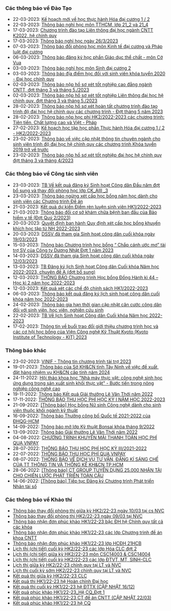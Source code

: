 ### Các thông báo về Đào Tạo
 - 22-03-2023: [Kế hoạch mới về học thực hành Hóa đại cương 1 / 2](https://www.hcmus.edu.vn/component/content/article/185-phong-dao-tao/thong-bao-he-chinh-quy/thay-doi-lich-hoc-phong-hoc/4919-ke-hoach-moi-ve-hoc-thuc-hanh-hoa-dai-cuong-1-2?Itemid=437)
 - 22-03-2023: [Thông báo nghỉ học môn TTHCM, lớp 21_2 và 21_4](https://www.hcmus.edu.vn/component/content/article/185-phong-dao-tao/thong-bao-he-chinh-quy/thay-doi-lich-hoc-phong-hoc/4918-thong-bao-nghi-hoc-mon-tthcm-lop-21-2-va-21-4?Itemid=437)
 - 17-03-2023: [Chương trình đào tạo Liên thông đại học ngành CNTT K2022, hệ chính quy](https://www.hcmus.edu.vn/component/content/article/234-phong-dao-tao/chuong-trinh-dao-tao/4911-chuong-trinh-dao-tao-lien-thong-dai-hoc-nganh-cntt-k2022-he-chinh-quy?Itemid=437)
 - 17-03-2023: [Thông báo nghỉ học ngày 26/3/2023](https://www.hcmus.edu.vn/component/content/article/185-phong-dao-tao/thong-bao-he-chinh-quy/thay-doi-lich-hoc-phong-hoc/4908-thong-bao-nghi-hoc-ngay-26-3-2023?Itemid=437)
 - 07-03-2023: [Thông báo đổi phòng học môn Kinh tế đại cương và Pháp luật đại cương](https://www.hcmus.edu.vn/component/content/article/185-phong-dao-tao/thong-bao-he-chinh-quy/thay-doi-lich-hoc-phong-hoc/4898-thong-bao-doi-phong-hoc-mon-kinh-te-dai-cuong-va-phap-luat-dai-cuong?Itemid=437)
 - 06-03-2023: [Thông báo đăng ký học phần Giáo dục thể chất - môn Cờ Vua ](https://www.hcmus.edu.vn/component/content/article/186-phong-dao-tao/thong-bao-he-chinh-quy/dang-ky-hoc-phan/4896-thong-bao-dang-ky-hoc-phan-giao-duc-the-chat-mon-co-vua?Itemid=437)
 - 03-03-2023: [Thông báo nghỉ học môn Sinh đại cương 2](https://www.hcmus.edu.vn/component/content/article/191-phong-dao-tao/thong-bao-he-chinh-quy/thong-bao-khac/4893-thong-bao-nghi-hoc-mon-sinh-dai-cuong-2?Itemid=437)
 - 03-03-2023: [Thông báo địa điểm học đối với sinh viên khóa tuyển 2020 - Đại học chính quy](https://www.hcmus.edu.vn/component/content/article/203-phong-dao-tao/thong-bao-he-cao-dang/thong-bao-khac_cd/4891-thong-bao-dia-diem-hoc-doi-voi-sinh-vien-khoa-tuyen-2020-dai-hoc-chinh-quy?Itemid=437)
 - 02-03-2023: [Thông báo nộp hồ sơ xét tốt nghiệp cao đẳng ngành CNTT, đợt tháng 3 và tháng 5./2023](https://www.hcmus.edu.vn/component/content/article/202-phong-dao-tao/thong-bao-he-cao-dang/tot-nghiep_cd/4890-thong-bao-nop-ho-so-xet-tot-nghiep-cao-dang-nganh-cntt-dot-thang-3-va-thang-5-2023?Itemid=437)
 - 02-03-2023: [Thông báo nộp hồ sơ xét tốt nghiệp Liên thông đại học hệ chính quy, đợt tháng 3 và tháng 5./2023](https://www.hcmus.edu.vn/component/content/article/195-phong-dao-tao/thong-bao-lien-thong-dai-hoc/tot-nghiep_lt/4889-thong-bao-nop-ho-so-xet-tot-nghiep-lien-thong-dai-hoc-he-chinh-quy-dot-thang-3-va-thang-5-2023?Itemid=437)
 - 28-02-2023: [Thông báo nộp hồ sơ xét hoàn tất chương trình đào tạo trình độ đại học hệ chính quy các chương trình - Đợt tháng 5 năm 2023](https://www.hcmus.edu.vn/component/content/article/190-phong-dao-tao/thong-bao-he-chinh-quy/hoan-tat-chuong-trinh/4887-thong-bao-nop-ho-so-xet-hoan-tat-chuong-trinh-dao-tao-trinh-do-dai-hoc-he-chinh-quy-cac-chuong-trinh-dot-thang-5-nam-2023?Itemid=437)
 - 28-02-2023: [Thông báo nộp học phí HK2/2022-2023 các chương trình: Tiên tiến, Chất lượng cao và Việt - Pháp](https://www.hcmus.edu.vn/component/content/article/187-phong-dao-tao/thong-bao-he-chinh-quy/hoc-phi/4886-thong-bao-nop-hoc-phi-hk2-2022-2023-cac-chuong-trinh-tien-tien-chat-luong-cao-va-viet-phap?Itemid=437)
 - 27-02-2023: [Kế hoạch học tập học phần Thực hành Hóa đại cương 1 / 2 - HK2/2022-2023](https://www.hcmus.edu.vn/component/content/article/184-phong-dao-tao/thong-bao-he-chinh-quy/thoi-khoa-bieu/4884-ke-hoach-hoc-tap-hoc-phan-thuc-hanh-hoa-dai-cuong-1-2-hk2-2022-2023?Itemid=437)
 - 23-02-2023: [Thông báo về việc cập nhật thông tin chuyên ngành cho sinh viên  trình độ đại học hệ chính quy các chương trình Khóa tuyển 2019 trở về trước](https://www.hcmus.edu.vn/component/content/article/189-phong-dao-tao/thong-bao-he-chinh-quy/tot-nghiep/4878-thong-bao-ve-viec-cap-nhat-thong-tin-chuyen-nganh-cho-sinh-vien-trinh-do-dai-hoc-he-chinh-quy-cac-chuong-trinh-khoa-tuyen-2019-tro-ve-truoc?Itemid=437)
 - 23-02-2023: [Thông báo nộp hồ sơ xét tốt nghiệp đại học hệ chính quy đợt tháng 3 và tháng 4/2023](https://www.hcmus.edu.vn/component/content/article/189-phong-dao-tao/thong-bao-he-chinh-quy/tot-nghiep/4877-thong-bao-nop-ho-so-xet-tot-nghiep-dai-hoc-he-chinh-quy-dot-thang-3-va-thang-4-2023?Itemid=437)
### Các thông báo về Công tác sinh viên
 - 23-03-2023: [TB Về kết quả đăng ký Sinh hoạt Công dân Đầu năm đợt bổ sung và thay đổi phòng học lớp  CK_AIII _3](https://www.hcmus.edu.vn/component/content/article/130-cong-tac-sinh-vien/thong-bao-sinh-hoat-cong-dan/4922-tb-ve-ket-qua-dang-ky-sinh-hoat-cong-dan-dau-nam-dot-bo-sung-va-thay-doi-phong-hoc-lop-ck-aiii-3?Itemid=437)
 - 23-03-2023: [Thông báo ngừng xét cấp học bổng năm học dành cho sinh viên các Chương trình Đề án](https://www.hcmus.edu.vn/component/content/article/125-cong-tac-sinh-vien/thong-bao-hoc-bong/4920-thong-bao-ngung-xet-cap-hoc-bong-nam-hoc-danh-cho-sinh-vien-cac-chuong-trinh-de-an?Itemid=437)
 - 21-03-2023: [Kết quả dự kiến Điểm rèn luyện sinh viên HK1/2022-2023](https://www.hcmus.edu.vn/component/content/article/127-cong-tac-sinh-vien/thong-bao-diem-ren-luyen/4916-ket-qua-du-kien-diem-ren-luyen-sinh-vien-hk1-2022-2023?Itemid=437)
 - 21-03-2023: [Thông báo đổi cơ sở khám chữa bệnh ban đầu của Bảo hiểm y tế (Đợt Quý 2/2023)](https://www.hcmus.edu.vn/component/content/article/128-cong-tac-sinh-vien/thong-bao-bao-hiem-sinh-vien/4915-thong-bao-doi-co-so-kham-chua-benh-ban-dau-cua-bao-hiem-y-te-dot-quy-2-2023?Itemid=437)
 - 20-03-2023: [Quyết định ban hành Quy định xét cấp học bổng khuyến khích học tập từ NH 2022-2023](https://www.hcmus.edu.vn/component/content/article/125-cong-tac-sinh-vien/thong-bao-hoc-bong/4913-quyet-dinh-ban-hanh-quy-dinh-xet-cap-hoc-bong-khuyen-khich-hoc-tap-tu-nh-2022-2023?Itemid=437)
 - 20-03-2023: [DSSV đã tham gia Sinh hoạt công dân cuối khóa ngày 19/03/2023](https://www.hcmus.edu.vn/component/content/article/130-cong-tac-sinh-vien/thong-bao-sinh-hoat-cong-dan/4912-dssv-da-tham-gia-sinh-hoat-cong-dan-cuoi-khoa-ngay-19-03-2023?Itemid=437)
 - 15-03-2023: [Thông báo Chương trình học bổng “ Chắp cánh ước mơ” tài trợ SV của Công ty Dương Nhật Đợt 1 năm 2023](https://www.hcmus.edu.vn/component/content/article/125-cong-tac-sinh-vien/thong-bao-hoc-bong/4906-thong-bao-chuong-trinh-hoc-bong-chap-canh-uoc-mo-tai-tro-sv-cua-cong-ty-duong-nhat-dot-1-nam-2023?Itemid=437)
 - 14-03-2023: [DSSV đã tham gia Sinh hoạt công dân cuối khóa ngày 12/03/2023](https://www.hcmus.edu.vn/component/content/article/130-cong-tac-sinh-vien/thong-bao-sinh-hoat-cong-dan/4904-dssv-da-tham-gia-sinh-hoat-cong-dan-cuoi-khoa-ngay-12-03-2023?Itemid=437)
 - 13-03-2023: [TB Đăng ký lịch Sinh hoạt Công dân Cuối khóa Năm học 2022-2023,  chuyên đề A (đợt bổ sung)](https://www.hcmus.edu.vn/component/content/article/130-cong-tac-sinh-vien/thong-bao-sinh-hoat-cong-dan/4903-tb-dang-ky-lich-sinh-hoat-cong-dan-cuoi-khoa-nam-hoc-2022-2023-chuyen-de-a-dot-bo-sung?Itemid=437)
 - 12-03-2023: [THÔNG BÁO  Chương trình Học bổng Đồng Hành kì 44 – Học kì 2 năm học 2022-2023](https://www.hcmus.edu.vn/component/content/article/125-cong-tac-sinh-vien/thong-bao-hoc-bong/4902-thong-bao-chuong-trinh-hoc-bong-dong-hanh-ki-44-hoc-ki-2-nam-hoc-2022-2023?Itemid=437)
 - 12-03-2023: [Kết quả xét các chế độ chính sách HK1/2022-2023](https://www.hcmus.edu.vn/component/content/article/126-cong-tac-sinh-vien/thong-bao-mien-giam/4901-ket-qua-xet-cac-che-do-chinh-sach-hk1-2022-2023?Itemid=437)
 - 06-03-2023: [Thông báo kết quả đăng ký lịch sinh hoạt công dân cuối khóa năm học 2022-2023](https://www.hcmus.edu.vn/component/content/article/130-cong-tac-sinh-vien/thong-bao-sinh-hoat-cong-dan/4897-thong-bao-ket-qua-dang-ky-lich-sinh-hoat-cong-dan-cuoi-khoa-nam-hoc-2022-2023?Itemid=437)
 - 24-02-2023: [Thông báo gia hạn thời gian cập nhật căn cước công dân đối với sinh viên, học viên, nghiên cứu sinh](https://www.hcmus.edu.vn/component/content/article/109-cong-tac-sinh-vien/thong-tin-danh-cho-sinh-vien/4880-thong-bao-gia-han-thoi-gian-cap-nhat-can-cuoc-cong-dan-doi-voi-sinh-vien-hoc-vien-nghien-cuu-sinh?Itemid=437)
 - 22-02-2023: [TB Về lịch Sinh hoạt Công dân Cuối khóa Năm học 2022-2023](https://www.hcmus.edu.vn/component/content/article/130-cong-tac-sinh-vien/thong-bao-sinh-hoat-cong-dan/4872-tb-ve-lich-sinh-hoat-cong-dan-cuoi-khoa-nam-hoc-2022-2023?Itemid=437)
 - 17-02-2023: [Thông tin về buổi trao đổi giới thiệu chương trình học và các cơ hội học bổng của Viện Công nghệ Kỹ Thuật Kyoto (Kyoto Institute of Technology - KIT) 2023](https://www.hcmus.edu.vn/component/content/article/109-cong-tac-sinh-vien/thong-tin-danh-cho-sinh-vien/4863-thong-tin-ve-buoi-trao-doi-gioi-thieu-chuong-trinh-hoc-va-cac-co-hoi-hoc-bong-cua-vien-cong-nghe-ky-thuat-kyoto-kyoto-institute-of-technology-kit-2023?Itemid=437)
### Thông báo khác
 - 23-02-2023: [VINIF - Thông tin chương trình tài trợ 2023](https://www.hcmus.edu.vn/component/content/article?id=4874:vinif-thong-tin-chuong-trinh-tai-tro-2023&catid=100&Itemid=437)
 - 19-01-2023: [Thông báo của Sở KH&CN tỉnh Tây Ninh về việc đề xuất, đặt hàng nhiệm vụ KH&CN cấp tỉnh năm 2024](https://www.hcmus.edu.vn/component/content/article?id=4825:thong-bao-cua-so-kh-cn-tinh-tay-ninh-ve-viec-de-xuat-dat-hang-nhiem-vu-kh-cn-cap-tinh-nam-2024&catid=100&Itemid=437)
 - 24-11-2022: [Hội thảo khoa học "Nhà máy thực vật: công nghệ sinh học ứng dụng trong sản xuất sinh khối thực vật" - Bước tiến trong nông nghiệp công nghệ cao](https://www.hcmus.edu.vn/component/content/article?id=4730:hoi-thao-khoa-hoc-nha-may-thuc-vat-cong-nghe-sinh-hoc-ung-dung-trong-san-xuat-sinh-khoi-thuc-vat-buoc-tien-trong-nong-nghiep-cong-nghe-cao&catid=100&Itemid=437)
 - 19-11-2022: [Thông báo Kết quả Giải thưởng Lê Văn Thới năm 2022](https://www.hcmus.edu.vn/component/content/article?id=4722:thong-bao-ket-qua-giai-thuong-le-van-thoi-nam-2022&catid=100&Itemid=437)
 - 17-11-2022: [THÔNG BÁO THU HỌC PHÍ HỌC KỲ I NĂM HỌC 2022-2023](https://www.hcmus.edu.vn/component/content/article/156-ke-hoach-tai-chinh/thong-bao-danh-cho-sinh-vien/4718-thong-bao-thu-hoc-phi-hoc-ky-i-nam-hoc-2022-2023?Itemid=437)
 - 21-09-2022: [[Thông báo] Học bổng Nữ sinh Công nghệ dành cho sinh viên thuộc khối ngành kỹ thuật](https://www.hcmus.edu.vn/component/content/article/104-quan-he-doi-ngoai/thông-tin-dành-cho-sinh-viên/4591-thong-bao-hoc-bong-nu-sinh-cong-nghe-danh-cho-sinh-vien-thuoc-khoi-nganh-ky-thuat?Itemid=437)
 - 16-09-2022: [Thông báo Thưởng công bố Quốc tế 2021-2022 của ĐHQG-HCM](https://www.hcmus.edu.vn/component/content/article?id=4582:thong-bao-thuong-cong-bo-quoc-te-2021-2022-cua-dhqg-hcm&catid=100&Itemid=437)
 - 14-09-2022: [Thông báo mở lớp Kỹ thuật Bonsai khóa tháng 9/2022](https://www.hcmus.edu.vn/component/content/article?id=4575:thong-bao-mo-lop-ky-thuat-bonsai-khoa-thang-9-2022&catid=100&Itemid=437)
 - 13-09-2022: [Thông báo Giải thưởng Lê Văn Thới năm 2022](https://www.hcmus.edu.vn/component/content/article?id=4574:thong-bao-giai-thuong-le-van-thoi-nam-2022&catid=100&Itemid=437)
 - 04-08-2022: [CHƯƠNG TRÌNH KHUYẾN MÃI THANH TOÁN HỌC PHÍ QUA VNPAY](https://www.hcmus.edu.vn/component/content/article/156-ke-hoach-tai-chinh/thong-bao-danh-cho-sinh-vien/4499-chuong-trinh-khuyen-mai-thanh-toan-hoc-phi-qua-vnpay?Itemid=437)
 - 28-07-2022: [THÔNG BÁO THU HỌC PHÍ HỌC KỲ III/2021-2022](https://www.hcmus.edu.vn/component/content/article/156-ke-hoach-tai-chinh/thong-bao-danh-cho-sinh-vien/4480-thong-bao-thu-hoc-phi-hoc-ky-iii-2021-2022?Itemid=437)
 - 22-07-2022: [THÔNG BÁO THU HỌC PHÍ QUA VNPAY](https://www.hcmus.edu.vn/component/content/article/156-ke-hoach-tai-chinh/thong-bao-danh-cho-sinh-vien/4465-thong-bao-thu-hoc-phi-qua-vnpay?Itemid=437)
 - 08-07-2022: [THÔNG  BÁO VỀ DỊCH VỤ TƯ VẤN, ĐĂNG KÍ SÁNG CHẾ CỦA TT THÔNG TIN VÀ THỐNG KÊ KH&CN TP.HCM](https://www.hcmus.edu.vn/component/content/article?id=4442:thong-bao-ve-dich-vu-tu-van-dang-ki-sang-che-cua-tt-thong-tin-va-thong-ke-kh-cn-tphcm&catid=100&Itemid=437)
 - 28-06-2022: [[Thông báo] CT GROUP TUYỂN DỤNG 25.000 NHÂN TÀI CHO CHIẾN LƯỢC PHÁT TRIỂN TOÀN CẦU](https://www.hcmus.edu.vn/component/content/article/104-quan-he-doi-ngoai/thông-tin-dành-cho-sinh-viên/4415-thông-báo-ct-group-tuyển-dụng-25-000-nhân-tài-cho-chiến-lược-phát-triển-toàn-cầu?Itemid=437)
 - 14-06-2022: [[Thông báo] Tiếp tục Đăng ký Chương trình Phát triển Nhân tài số](https://www.hcmus.edu.vn/component/content/article/104-quan-he-doi-ngoai/thông-tin-dành-cho-sinh-viên/4394-thong-bao-tiep-tuc-dang-ky-chuong-trinh-phat-trien-nhan-tai-so?Itemid=437)
### Các thông báo về Khảo thí
 - [Thông báo thay đổi phòng thi giữa kỳ HK2/22-23 ngày 10/03 tại cs NVC](http://ktdbcl.hcmus.edu.vn/index.php/thong-bao/680-thong-bao-thay-d-i-phong-thi-gi-a-ky-hk2-22-23-ngay-10-03-t-i-cs-nvc)
 - [Thông báo thay đổi phòng thi HK2/22-23 ngày 09/03 tại NVC](http://ktdbcl.hcmus.edu.vn/index.php/thong-bao/677-thong-bao-thay-d-i-phong-thi-gi-a-ky-hk1-22-23-ngay-09-03-t-i-nvc)
 - [Thông báo nhận đơn phúc khảo HK1/22-23 bậc ĐH hệ Chính quy tất cả các khóa](http://ktdbcl.hcmus.edu.vn/index.php/thong-bao/668-thong-bao-nh-n-don-phuc-kh-o-hk1-22-23-b-c-dh-h-chinh-quy-t-t-c-cac-khoa)
 - [Thông báo nhận đơn phúc khảo HK1/22-23 các lớp Chương trình đề án khoa CNTT](http://ktdbcl.hcmus.edu.vn/index.php/thong-bao/667-thong-bao-nh-n-don-phuc-kh-o-hk1-22-23-cac-l-p-chuong-trinh-d-an-khoa-cntt)
 - [Thông báo nhận đơn phúc khảo HK1/22-23 lớp HCĐH 21HCB](http://ktdbcl.hcmus.edu.vn/index.php/thong-bao/666-thong-bao-nh-n-don-phuc-kh-o-hk1-22-23-l-p-hcdh-21hcb)
 - [Lịch thi (chi tiết) cuối kỳ HK2/22-23 các lớp Hóa CLC đợt 2](http://ktdbcl.hcmus.edu.vn/index.php/cong-tac-kh-o-thi/l-ch-thi-h-c-ky/688-l-ch-thi-chi-ti-t-cu-i-ky-hk2-22-23-cac-l-p-hoa-clc-d-t-2)
 - [Lịch thi (chi tiết) giữa kỳ HK2/22-23 môn CSC14003 & CSC14004](http://ktdbcl.hcmus.edu.vn/index.php/cong-tac-kh-o-thi/l-ch-thi-h-c-ky/687-l-ch-thi-chi-ti-t-gi-a-ky-hk2-22-23-mon-csc14003-csc14004)
 - [Lịch thi (chi tiết) cuối kỳ HK2/22-23 các lớp ĐTVT, MT, SINH-CLC](http://ktdbcl.hcmus.edu.vn/index.php/cong-tac-kh-o-thi/l-ch-thi-h-c-ky/686-l-ch-thi-chi-ti-t-cu-i-ky-hk2-22-23-cac-l-p-dtvt-mt-sinh-clc)
 - [Lịch thi giữa kỳ HK2/22-23 chính quy tại LT và NVC](http://ktdbcl.hcmus.edu.vn/index.php/cong-tac-kh-o-thi/l-ch-thi-h-c-ky/685-l-ch-thi-gi-a-ky-hk2-22-23-chinh-quy-t-i-lt-va-nvc)
 - [Lịch thi cuối kỳ sớm HK2/22-23 chính quy tại LT và NVC](http://ktdbcl.hcmus.edu.vn/index.php/cong-tac-kh-o-thi/l-ch-thi-h-c-ky/684-l-ch-thi-cu-i-ky-s-m-hk2-22-23-t-i-lt-va-nvc)
 - [Kết quả thi giữa kỳ HK2/22-23 CLC](http://ktdbcl.hcmus.edu.vn/index.php/cong-tac-kh-o-thi/k-t-qu-thi-h-c-ky/671-k-t-qu-thi-gi-a-ky-hk2-22-23-clc)
 - [Kết quả thi HK1/22-23 hệ Hoàn chỉnh Đại học](http://ktdbcl.hcmus.edu.vn/index.php/cong-tac-kh-o-thi/k-t-qu-thi-h-c-ky/663-k-t-qu-thi-hk1-22-23-h-hoan-ch-nh-d-i-h-c)
 - [Kết quả thi cuối kỳ HK1/22-23 hệ ĐTTX (CẬP NHẬT 16/12)](http://ktdbcl.hcmus.edu.vn/index.php/cong-tac-kh-o-thi/k-t-qu-thi-h-c-ky/639-k-t-qu-thi-cu-i-ky-hk1-22-23-h-dttx)
 - [Kết quả phúc khảo HK1/22-23_Hệ CQ_Đợt 1](http://ktdbcl.hcmus.edu.vn/index.php/cong-tac-kh-o-thi/k-t-qu-phuc-tra/689-k-t-qu-phuc-kh-o-hk1-22-23-h-cq-d-t-1)
 - [Kết quả phúc khảo HK1/22-23 CT đề án CNTT (CẬP NHẬT 22/03)](http://ktdbcl.hcmus.edu.vn/index.php/cong-tac-kh-o-thi/k-t-qu-phuc-tra/682-k-t-qu-phuc-kh-o-hk1-22-23-ct-d-an-cntt)
 - [Kết quả phúc khảo HK1/22-23 hệ CQ](http://ktdbcl.hcmus.edu.vn/index.php/cong-tac-kh-o-thi/k-t-qu-phuc-tra/681-k-t-qu-phuc-kh-o-hk1-22-23-h-cq)

